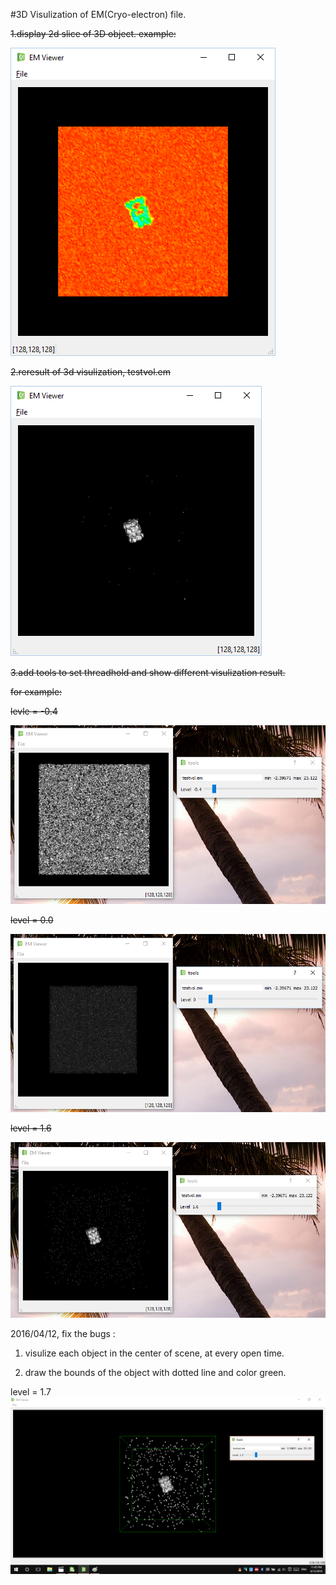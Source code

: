 #3D Visulization of EM(Cryo-electron) file.

~~1.display 2d slice of 3D object. example:~~  

~~![Alt Text](images/layout.png)~~

~~2.reresult of 3d visulization, testvol.em~~

~~![Alt Text](images/result.png)~~

~~3.add tools to set threadhold and show different visulization result.~~

~~for example:~~

~~levle = -0.4~~

~~![Alt Text](images/result_1.png)~~

~~level = 0.0~~

~~![Alt Text](images/result_2.png)~~

~~level = 1.6~~

~~![Alt Text](images/result_3.png)~~


2016/04/12, fix the bugs :
 
1. visulize each object in the center of scene, at every open time.

2. draw the bounds of the object with dotted line and color green. 


level = 1.7
![Alt Text](images/20160412.png)



